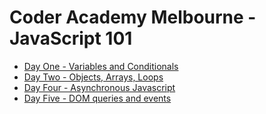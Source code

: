 # Coder Academy Melbourne - JavaScript 101
* [Day One - Variables and Conditionals](/day_one)
* [Day Two - Objects, Arrays, Loops](/day_two)
* [Day Four - Asynchronous Javascript](/day_four)
* [Day Five - DOM queries and events](day_five)